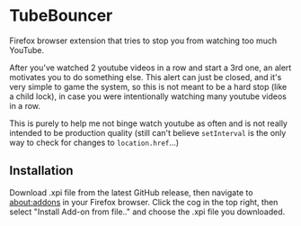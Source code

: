# TubeBouncer
Firefox browser extension that tries to stop you from watching too much YouTube.

After you've watched 2 youtube videos in a row and start a 3rd one, an alert motivates you to do something else. This alert can just be closed, and it's very simple to game the system, so this is not meant to be a hard stop (like a child lock), in case you were intentionally watching many youtube videos in a row.

This is purely to help me not binge watch youtube as often and is not really intended to be production quality (still can't believe `setInterval` is the only way to check for changes to `location.href`...)

## Installation

Download .xpi file from the latest GitHub release, then navigate to [about:addons](about:addons) in your Firefox browser.
Click the cog in the top right, then select "Install Add-on from file.." and choose the .xpi file you downloaded.
